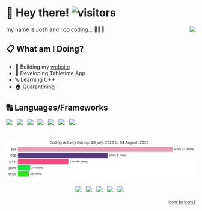 # 👋 Hey there! ![visitors](https://visitor-badge.laobi.icu/badge?page_id=joshlucpoll.joshlucpoll)

<img align="right" src="https://media.giphy.com/media/ggX9KFCiXWcmRnyena/giphy.gif" height="300">


my name is Josh and I do coding... 👨🏻‍💻

## 📋 What am I Doing?

* 👷 Building my [website](https://joshlucpoll.com)
* 🔨 Developing Tabletime App
* 🔤 Learning C++
* 🏠 Quarantining

## 🔠 Languages/Frameworks
<p align="left">
    <a href="https://www.python.org/"><img height="25" src="https://img.icons8.com/color/2x/python.png"></a>&nbsp;&nbsp;
    <a href="https://developer.mozilla.org/en-US/docs/Web/JavaScript"><img height="25" src="https://img.icons8.com/color/2x/javascript.png"></a>&nbsp;&nbsp;
    <a href="https://www.cplusplus.com/"><img height="25" src="https://img.icons8.com/color/2x/c-plus-plus-logo.png"></a>&nbsp;&nbsp;
    <a href="https://docs.oracle.com/javase/7/docs/technotes/guides/language/"><img height="25" src="https://img.icons8.com/color/2x/java-coffee-cup-logo.png"></a>&nbsp;&nbsp;
    <a href="https://reactjs.org/"><img height="25" src="https://img.icons8.com/officel/2x/react.png"></a>&nbsp;&nbsp;
    <a href="https://developer.mozilla.org/en-US/docs/Web/HTML"><img height="25" src="https://img.icons8.com/color/2x/html-5.png"></a>&nbsp;&nbsp;
    <a href="https://developer.mozilla.org/en-US/docs/Web/CSS"><img height="25" src="https://img.icons8.com/color/2x/css3.png"></a>&nbsp;&nbsp;
</p>

<br/>

<img src="https://github.com/Joshlucpoll/Joshlucpoll/blob/master/images/stat.svg" alt="Joshlucpoll Wakatime Activity"/>

<br/>
<p align="center">
    <a href="mailto:info@joshlucpoll.com"><img height="40" src="https://img.icons8.com/fluent/48/000000/mail.png"></a>&nbsp;&nbsp;
    <a href="https://twitter.com/joshlucpoll"><img height="40" src="https://img.icons8.com/fluent/48/000000/twitter.png"></a>&nbsp;&nbsp;
    <a href="https://linkedin.com/in/joshlucpoll"><img height="40" src="https://crhenr.xyz/imgs/logos/linkedin_logo.svg"></a>&nbsp;&nbsp;
    <a href="https://stackoverflow.com/users/10472451/joshlucpoll"><img height="40" src="https://img.icons8.com/color/48/000000/stackoverflow.png"></a>&nbsp;&nbsp;
    <a href="https://codepen.io/joshlucpoll"><img height="40" src="https://img.icons8.com/color/48/000000/codepen.png"></a>&nbsp;&nbsp;
</p>

  
<p align="right">
  <sub><sup><a href="https://icons8.com">icons by Icons8</a></sup></sub>
</p>
